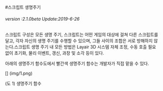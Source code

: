#스크립트 생명주기

###### *version :2.1.0beta   Update:2019-6-26*

스크립트 구성은 모든 생명 주기, 스크립트는 어떤 게임의 대상에 걸쳐 다른 스크립트를 달고, 각자 자신의 생명 주기를 수행할 수 있으며, 그들 사이의 조합은 서로 방해하지 않는다.스크립트 생명 주기 내 모든 방법은 Layair 3D 시스템 자체 조정, 수동 호출 필요 없이 초기화, 물리 이벤트, 갱신, 과장 및 소각 등이 있다.

아래의 생명주기 함수도에서 빨간색 생명주기 함수는 개발자가 직접 맡을 수 있다.

[] (img/1.png)<br>

(도 1) 생명주기 함수